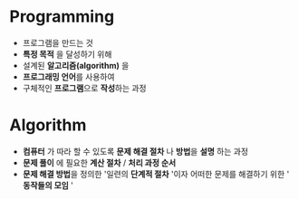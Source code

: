 # Programming
- 프로그램을 만드는 것
- **특정 목적** 을 달성하기 위해
- 설계된 **알고리즘(algorithm)** 을
- **프로그래밍 언어**를 사용하여
- 구체적인 **프로그램**으로 **작성**하는 과정

# Algorithm
- **컴퓨터** 가 따라 할 수 있도록 **문제 해결 절차** 나 **방법**을 **설명** 하는 과정
- **문제 풀이** 에 필요한 **계산 절차** / **처리 과정 순서**
- **문제 해결 방법**을 정의한 '일련의 **단계적 절차** '이자 어떠한 문제를 해결하기 위한 ' **동작들의 모임** '
